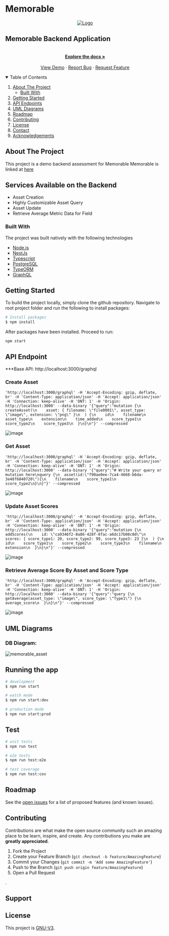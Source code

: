 # Memorable
<p align="center">
  <a href="https://www.memorableai.com/">
    <img src="https://user-images.githubusercontent.com/65955286/159771902-0c5f42ec-0610-4fb3-a706-63f4e15a4758.png" alt="Logo">
  </a>
 
 <h2>Memorable Backend Application  </h2>
 </P>

 <p align="center">
    <br />
    <a href="https://github.com/nwokoyepraise/memorable"><strong>Explore the docs »</strong></a>
    <br />
    <br />
    <a href="https://heroku-memorableai-38ah2.herokuapp.com/graphql">View Demo</a>
    ·
    <a href="https://github.com/nwokoyepraise/memorable/issues">Report Bug</a>
    ·
    <a href="https://github.com/nwokoyepraise/memorable/issues">Request Feature</a>
  </p>
</p>

<!-- TABLE OF CONTENTS -->
<details open="open">
  <summary>Table of Contents</summary>
  <ol>
    <li>
      <a href="#about-the-project">About The Project</a>
      <ul>
        <li><a href="#built-with">Built With</a></li>
      </ul>
    </li>
    <li>
      <a href="#getting-started">Getting Started</a>
    </li>
    <li><a href="#api-endpoints">API Endpoints</a></li>
    <li><a href="#uml-diagrams">UML Diagrams</a></li>
    <li><a href="#roadmap">Roadmap</a></li>
    <li><a href="#contributing">Contributing</a></li>
    <li><a href="#license">License</a></li>
    <li><a href="#contact">Contact</a></li>
    <li><a href="#acknowledgements">Acknowledgements</a></li>
  </ol>
</details>



<!-- ABOUT THE PROJECT -->
## About The Project
This project is a demo backend assessment for Memorable 
Memorable is linked at <a href="https://www.memorableai.com/">here</a>

<!-- END POINTS -->
## Services Available on the Backend
- Asset Creation
- Highly Customizable Asset Query
- Asset Update
- Retrieve Average Metric Data for Field

### Built With

The project was built natively with the following technologies
* [Node.js](https://nodejs.org)
* [NestJs](https://nestjs.com/)
* [Typescript](https://www.typescriptlang.org/)
* [PostgreSQL](https://www.postgresql.org/)
* [TypeORM](https://typeorm.io/#/)
* [GraphQL](https://graphql.org/)



<!-- GETTING STARTED -->
## Getting Started

To build the project locally, simply clone the github repository. Navigate to root project folder and run the following to install packages:

```bash
# Install packages
$ npm install
```

After packages have been installed. Proceed to run:

`npm start`

## API Endpoint

***Base API: http://localhost:3000/graphql

### Create Asset
```curl 
'http://localhost:3000/graphql' -H 'Accept-Encoding: gzip, deflate, br' -H 'Content-Type: application/json' -H 'Accept: application/json' -H 'Connection: keep-alive' -H 'DNT: 1' -H 'Origin: http://localhost:3000' --data-binary '{"query":"mutation {\n  createAsset(\n    asset: { filename: \"file0001\", asset_type: \"image\", extension: \"png\" }\n  ) {\n    id\n    filename\n    asset_type\n    extension\n    time_added\n    score_type1\n    score_type2\n    score_type3\n  }\n}\n"}' --compressed
```

![image](https://user-images.githubusercontent.com/65955286/159782126-18a82948-4462-4209-ad5d-a4d3416d9173.png)


### Get Asset
```curl 
'http://localhost:3000/graphql' -H 'Accept-Encoding: gzip, deflate, br' -H 'Content-Type: application/json' -H 'Accept: application/json' -H 'Connection: keep-alive' -H 'DNT: 1' -H 'Origin: http://localhost:3000' --data-binary '{"query":"# Write your query or mutation here\nquery {\n  asset(id:\"f90ae0ee-7ca4-4668-b6da-3e48f6840720\"){\n    filename\n    score_type1\n    score_type2\n}\n}"}' --compressed
```

![image](https://user-images.githubusercontent.com/65955286/159782975-15398dc5-ad84-4bb9-a0a0-c3d4443d3750.png)

### Update Asset Scores
```curl
'http://localhost:3000/graphql' -H 'Accept-Encoding: gzip, deflate, br' -H 'Content-Type: application/json' -H 'Accept: application/json' -H 'Connection: keep-alive' -H 'DNT: 1' -H 'Origin: http://localhost:3000' --data-binary '{"query":"mutation {\n  addScores(\n    id: \"ca9346f2-8a86-428f-8fac-a6dc17b08c0d\"\n    scores: { score_type1: 20, score_type2: 99, score_type3: 23 }\n  ) {\n    id\n    score_type1\n    score_type2\n    score_type3\n    filename\n    extension\n  }\n}\n"}' --compressed
```

![image](https://user-images.githubusercontent.com/65955286/159783472-9ad8739d-21c6-4d98-90b1-d2fef6fedd72.png)

### Retrieve Average Score By Asset and Score Type
```curl
'http://localhost:3000/graphql' -H 'Accept-Encoding: gzip, deflate, br' -H 'Content-Type: application/json' -H 'Accept: application/json' -H 'Connection: keep-alive' -H 'DNT: 1' -H 'Origin: http://localhost:3000' --data-binary '{"query":"query {\n  getAverage(asset_type: \"image\", score_type: \"Type1\") {\n    average_score\n  }\n}\n"}' --compressed
```

![image](https://user-images.githubusercontent.com/65955286/159783847-7eb5d128-4852-4240-951b-a14b95b26a67.png)

<!-- UML DIAGRAM -->
## UML Diagrams

### DB Diagram:


![memorable_asset](https://user-images.githubusercontent.com/65955286/159785931-8f52cd50-e079-4f18-af1b-624aa24f809a.svg)


## Running the app

```bash
# development
$ npm run start

# watch mode
$ npm run start:dev

# production mode
$ npm run start:prod
```

## Test

```bash
# unit tests
$ npm run test

# e2e tests
$ npm run test:e2e

# test coverage
$ npm run test:cov
```
<!-- ROADMAP -->
## Roadmap

See the [open issues](https://github.com/nwokoyepraise/memorable/issues) for a list of proposed features (and known issues).



<!-- CONTRIBUTING -->
## Contributing

Contributions are what make the open source community such an amazing place to be learn, inspire, and create. Any contributions you make are **greatly appreciated**.

1. Fork the Project
2. Create your Feature Branch (`git checkout -b feature/AmazingFeature`)
3. Commit your Changes (`git commit -m 'Add some AmazingFeature'`)
4. Push to the Branch (`git push origin feature/AmazingFeature`)
5. Open a Pull Request



<!-- LICENSE -->
.
## Support


## License

This project is [GNU-V3](LICENSE).
